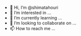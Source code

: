 - 👋 Hi, I’m @shimatahouri
- 👀 I’m interested in ...
- 🌱 I’m currently learning ...
- 💞️ I’m looking to collaborate on ...
- 📫 How to reach me ...

<!---
shimatahouri/shimatahouri is a ✨ special ✨ repository because its `README.md` (this file) appears on your GitHub profile.
You can click the Preview link to take a look at your changes.
--->
